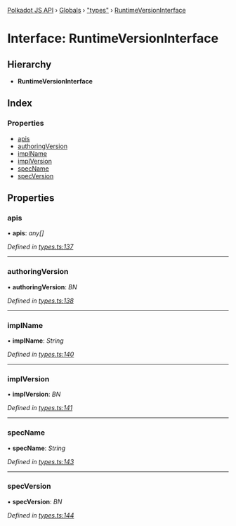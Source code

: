 [Polkadot JS API](../README.md) › [Globals](../globals.md) › ["types"](../modules/_types_.md) › [RuntimeVersionInterface](_types_.runtimeversioninterface.md)

# Interface: RuntimeVersionInterface

## Hierarchy

* **RuntimeVersionInterface**

## Index

### Properties

* [apis](_types_.runtimeversioninterface.md#apis)
* [authoringVersion](_types_.runtimeversioninterface.md#authoringversion)
* [implName](_types_.runtimeversioninterface.md#implname)
* [implVersion](_types_.runtimeversioninterface.md#implversion)
* [specName](_types_.runtimeversioninterface.md#specname)
* [specVersion](_types_.runtimeversioninterface.md#specversion)

## Properties

###  apis

• **apis**: *any[]*

*Defined in [types.ts:137](https://github.com/polkadot-js/api/blob/75220eb54f/packages/types/src/types.ts#L137)*

___

###  authoringVersion

• **authoringVersion**: *BN*

*Defined in [types.ts:138](https://github.com/polkadot-js/api/blob/75220eb54f/packages/types/src/types.ts#L138)*

___

###  implName

• **implName**: *String*

*Defined in [types.ts:140](https://github.com/polkadot-js/api/blob/75220eb54f/packages/types/src/types.ts#L140)*

___

###  implVersion

• **implVersion**: *BN*

*Defined in [types.ts:141](https://github.com/polkadot-js/api/blob/75220eb54f/packages/types/src/types.ts#L141)*

___

###  specName

• **specName**: *String*

*Defined in [types.ts:143](https://github.com/polkadot-js/api/blob/75220eb54f/packages/types/src/types.ts#L143)*

___

###  specVersion

• **specVersion**: *BN*

*Defined in [types.ts:144](https://github.com/polkadot-js/api/blob/75220eb54f/packages/types/src/types.ts#L144)*

